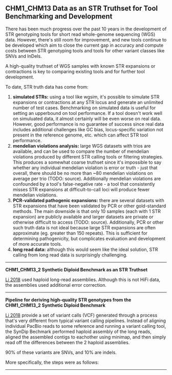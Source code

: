 ## CHM1_CHM13 Data as an STR Truthset for Tool Benchmarking and Development 

There has been much progress over the past 10 years in the development of STR genotyping tools for short read whole-genome sequencing (WGS) data. 
However, there's still room for improvement, and new tools continue to be developed which aim to close the current gap in accuracy and compute costs between STR genotyping tools and tools for other variant classes like SNVs and InDels.

A high-quality truthset of WGS samples with known STR expansions or contractions is key to comparing existing tools and for further tool development. 

To date, STR truth data has come from:

1. **simulated STRs:** using a tool like wgsim, it's possible to simulate STR expansions or contractions at any STR locus 
   and generate an unlimited number of test cases. Benchmarking on simulated data is useful for setting 
   an upperbound on tool performance. If a tool doesn't work well on simuluated data, it almost certainly 
   will be even worse on real data. However, good performance is no guarantee of success since real data includes additional 
   challenges like GC bias, locus-specific variation not present in the reference genome, etc. which can 
   affect STR tool performance. 
2. **mendelian violations analysis:** large WGS datasets with trios are available, and can be used to compare the number of 
   mendelian violations produced by different STR calling tools or filtering strategies. This produces a somewhat coarse 
   truthset since it's impossible to say whether any individual mendelian violation is error or truth - just that 
   overall, there should be no more than ~80 mendelian violations on average per trio (TODO: source). Additionally 
   mendelian violations are confounded by a tool's false-negative rate - a tool that consistently misses STR expansions at 
   difficult-to-call loci will produce fewer mendelian violations.
3. **PCR-validated pathogenic expansions:** there are several datasets with STR expansions that have been validated by PCR 
   or other gold-standard methods. The main downside is that only 10 samples (each with 1 STR expansion) are publicly available 
   and larger datasets are private or otherwise difficult to access (TODO: source). Additionally, PCR or other such truth data is 
   not ideal because large STR expansions are often approximate (eg. greater than 150 repeats). This is sufficient for determining 
   pathogenicity, but complicates evaluation and development of more accurate tools.   
4. **long read data:** although this would seem like the ideal solution, STR calling from long read data is surprisingly challenging.

----
**CHM1_CHM13_2 Synthetic Diploid Benchmark as an STR Truthset**

[Li 2018](https://www.ncbi.nlm.nih.gov/pmc/articles/PMC6341484/) used haploid long-read assemblies. 
Although this is not HiFi data, the assemblies used additional error correction. 

----
**Pipeline for deriving high-quality STR genotypes from the CHM1_CHM13_2 Synthetic Diploid Benchmark**

[Li 2018](https://www.ncbi.nlm.nih.gov/pmc/articles/PMC6341484/) provide a set of variant calls (VCF) generated through a process that's very 
different from typical variant calling pipelines.  Instead of aligning individual PacBio reads to some reference and running a variant calling tool, 
the SynDip Bechmark performed haploid assembly of the long reads, aligned the assembled contigs to eachother using minimap, and then simply read off the differences between the 2 haploid assemblies. 

90% of these variants are SNVs, and 10% are indels. 

More specifically, the steps were as follows:


---





